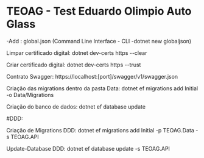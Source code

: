 # TEOAG - Test Eduardo Olimpio Auto Glass


-Add : global.json
(Command Line Interface - CLI 
-dotnet new globaljson)

Limpar certificado digital:
dotnet dev-certs https --clear

Criar certificado digital:
dotnet dev-certs https --trust

Contrato Swagger:
https://localhost:[port]/swagger/v1/swagger.json

Criação das migrations dentro da pasta Data:
dotnet ef migrations add Initial -o Data/Migrations

Criação do banco de dados:
dotnet ef database update

#DDD:

Criação de Migrations DDD:
dotnet ef migrations add Initial -p TEOAG.Data -s TEOAG.API

Update-Database DDD:
dotnet ef database update -s TEOAG.API
